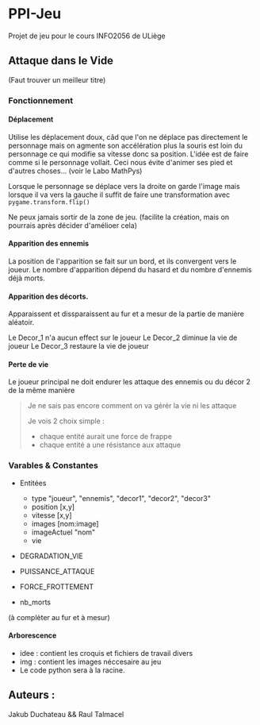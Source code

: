# PPI-Jeu
Projet de jeu pour le cours INFO2056 de ULiège

## Attaque dans le Vide
(Faut trouver un meilleur titre)

### Fonctionnement

#### Déplacement
Utilise les déplacement doux, câd que l'on ne déplace pas directement le personnage mais on agmente son accélération plus la souris est loin du personnage ce qui modifie sa vitesse donc sa position.
L'idée est de faire comme si le personnage vollait. Ceci nous évite d'animer ses pied et d'autres choses...
(voir le Labo MathPys)

Lorsque le personnage se déplace vers la droite on garde l'image mais lorsque il va vers la gauche il suffit de faire une transformation avec `pygame.transform.flip()`

Ne peux jamais sortir de la zone de jeu. (facilite la création, mais on pourrais après décider d'amélioer cela)

#### Apparition des ennemis
La position de l'apparition se fait sur un bord, et ils convergent vers le joueur.
Le nombre d'apparition dépend du hasard et du nombre d'ennemis déjà morts.

#### Apparition des décorts.
Apparaissent et dissparaissent au fur et a mesur de la partie de manière aléatoir.

Le Decor_1 n'a aucun effect sur le joueur
Le Decor_2 diminue la vie de joueur
Le Decor_3 restaure la vie de joueur

#### Perte de vie
Le joueur principal ne doit endurer les attaque des ennemis ou du décor 2 de la même manière

> Je ne sais pas encore comment on va gérér la vie ni les attaque
>
> Je vois 2 choix simple :
> - chaque entité aurait une force de frappe
> - chaque entité a une résistance aux attaque

### Varables & Constantes
- Entitées
    * type "joueur", "ennemis", "decor1", "decor2", "decor3"
    * position [x,y]
    * vitesse [x,y]
    * images [nom:image]
    * imageActuel "nom"
    * vie

- DEGRADATION_VIE
- PUISSANCE_ATTAQUE
- FORCE_FROTTEMENT

- nb_morts

(à complèter au fur et à mesur)

#### Arborescence
- idee : contient les croquis et fichiers de travail divers
- img : contient les images néccesaire au jeu
- Le code python sera à la racine.

## Auteurs :
Jakub Duchateau && Raul Talmacel